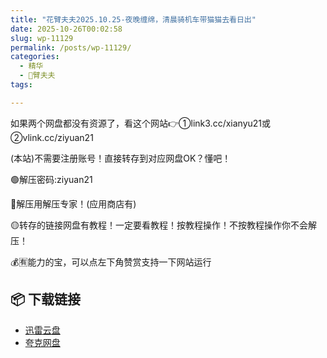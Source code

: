 ```yaml
---
title: "花臂夫夫2025.10.25-夜晚缠绵，清晨骑机车带猫猫去看日出"
date: 2025-10-26T00:02:58
slug: wp-11129
permalink: /posts/wp-11129/
categories:
  - 精华
  - 🌸臂夫夫
tags:

---
```


如果两个网盘都没有资源了，看这个网站👉①link3.cc/xianyu21或②vlink.cc/ziyuan21

(本站)不需要注册账号！直接转存到对应网盘OK？懂吧！

🟢解压密码:ziyuan21

🔵解压用解压专家！(应用商店有)

🟡转存的链接网盘有教程！一定要看教程！按教程操作！不按教程操作你不会解压！

💰🈶能力的宝，可以点左下角赞赏支持一下网站运行

## 📦 下载链接
- [迅雷云盘](https://blziyuan21.com/pay-download/11129?key=2d206e0490&down_id=0)
- [夸克网盘](https://blziyuan21.com/pay-download/11129?key=2d206e0490&down_id=1)

